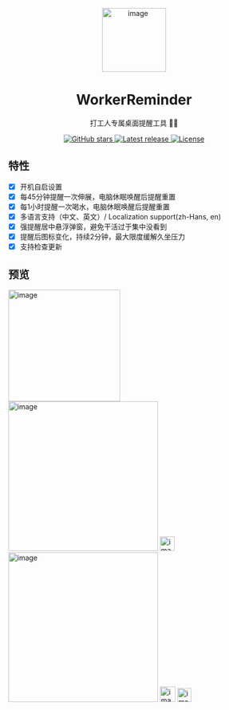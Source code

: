 <p align="center">
  <img width="128" alt="image" src="https://github.com/user-attachments/assets/92c40790-0acf-41f9-91c0-a820252a7bed" />
</p>

<h1 align="center">WorkerReminder</h1>

<p align="center">
  打工人专属桌面提醒工具 💼🍵  
</p>

<p align="center">
  <a href="https://github.com/snowwarri0r/WorkerReminder/stargazers">
    <img src="https://img.shields.io/github/stars/snowwarri0r/WorkerReminder?style=social" alt="GitHub stars">
  </a>
  <a href="https://github.com/snowwarri0r/WorkerReminder/releases">
    <img src="https://img.shields.io/github/v/release/snowwarri0r/WorkerReminder" alt="Latest release">
  </a>
  <a href="https://github.com/snowwarri0r/WorkerReminder/blob/main/LICENSE">
    <img src="https://img.shields.io/github/license/snowwarri0r/WorkerReminder" alt="License">
  </a>
</p>

## 特性
- [x] 开机自启设置
- [x] 每45分钟提醒一次伸展，电脑休眠唤醒后提醒重置
- [x] 每1小时提醒一次喝水，电脑休眠唤醒后提醒重置
- [x] 多语言支持（中文、英文）/ Localization support(zh-Hans, en)
- [x] 强提醒居中悬浮弹窗，避免干活过于集中没看到
- [x] 提醒后图标变化，持续2分钟，最大限度缓解久坐压力
- [x] 支持检查更新

## 预览
<img width="224" alt="image" src="https://github.com/user-attachments/assets/b793a2b8-34f3-43dd-ba42-500fef2d2061" />
<img width="300" alt="image" src="https://github.com/user-attachments/assets/c810f9be-da9b-42e1-9ca1-d2ccca024623" />
<img width="29" alt="image" src="https://github.com/user-attachments/assets/d308e535-41a6-43ee-8938-5c45358de75c" />
<img width="300" alt="image" src="https://github.com/user-attachments/assets/f9b1094a-1cd0-439d-aafa-dbb72c0f4ef2" />
<img width="31" alt="image" src="https://github.com/user-attachments/assets/6e0f5c4b-6fac-4879-b170-67017cd4f7bf" />
<img width="28" alt="image" src="https://github.com/user-attachments/assets/2d27507d-fc8b-4b52-bfae-024cee0ee76e" />




